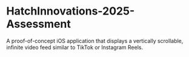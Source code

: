 # HatchInnovations-2025-Assessment
A proof-of-concept iOS application that displays a vertically scrollable, infinite video feed similar to TikTok or Instagram Reels.
